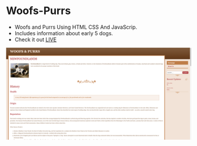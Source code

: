 # Woofs-Purrs

- Woofs and Purrs Using HTML CSS And JavaScrip.
- Includes information about early 5 dogs.
- Check it out [LIVE](https://woofspurrs.netlify.app/)

![preview img](/preview.png)
